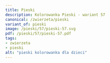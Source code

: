 ```yaml
---
title: Pieski
description: Kolorowanka Pieski - wariant 57
canonical: /zwierzeta/pieski
variant_of: pieski
image: /pieski/57/pieski-57.svg
pdf: /pieski/57/pieski-57.pdf
tags:
- zwierzeta
- pieski
alt: "pieski kolorowanka dla dzieci"
---
```

